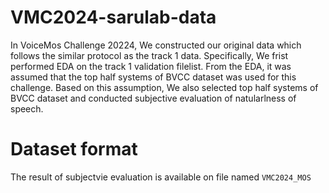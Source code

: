 # VMC2024-sarulab-data

In VoiceMos Challenge 20224, We constructed our original data which follows the similar protocol as the track 1 data.
Specifically, We frist performed EDA on the track 1 validation filelist.
From the EDA, it was assumed that the top half systems of BVCC dataset was used for this challenge.
Based on this assumption, We also selected top half systems of BVCC dataset and conducted subjective evaluation of natularlness of speech.

# Dataset format

The result of subjectvie evaluation is available on file named `VMC2024_MOS` 
